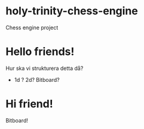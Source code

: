 # holy-trinity-chess-engine
Chess engine project

# Hello friends!
Hur ska vi strukturera detta då? 
* 1d ? 2d? Bitboard?

# Hi friend!
Bitboard!